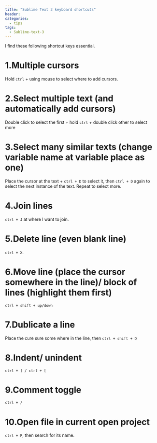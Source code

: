 ```yaml
---
title: "Sublime Text 3 keyboard shortcuts"
header:
categories:
  - tips
tags:
  - Sublime-text-3
---
```


I find these following shortcut keys essential.

# 1.Multiple cursors 

Hold `ctrl` + using mouse to select where to add cursors.

# 2.Select multiple text (and automatically add cursors)

Double click to select the first + hold `ctrl` + double click other to select more

# 3.Select many similar texts (change variable name at variable place as one) 

Place the cursor at the text + `ctrl + D` to select it, then `ctrl + D` again to select the next instance of the text. Repeat to select more.

# 4.Join lines

`ctrl + J` at where I want to join.

# 5.Delete line (even blank line)

`ctrl + X`.

# 6.Move line (place the cursor somewhere in the line)/ block of lines (highlight them first)

`ctrl + shift + up/down`

# 7.Dublicate a line

Place the cure sure some where in the line, then `ctrl + shift + D`

# 8.Indent/ unindent

`ctrl + ] / ctrl + [`

# 9.Comment toggle

`ctrl + /`

# 10.Open file in current open project

`ctrl + P`, then search for its name.

